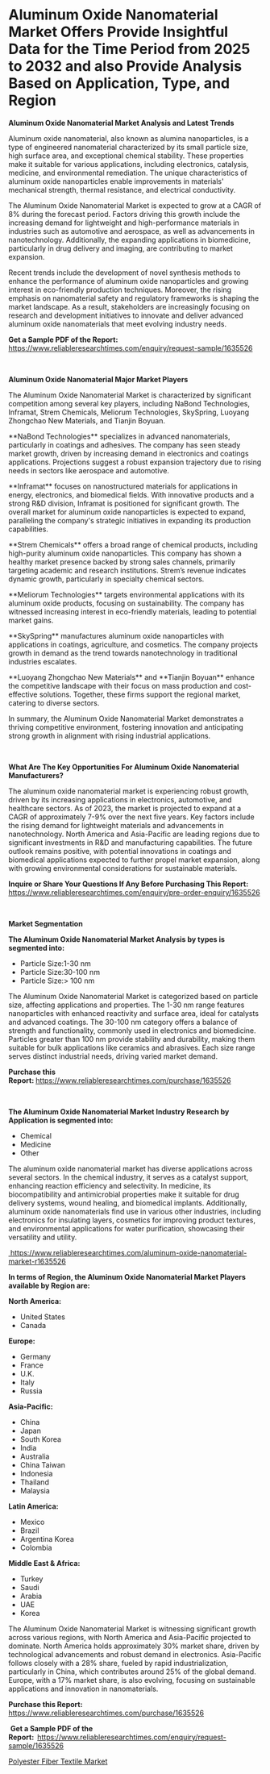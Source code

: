 <p><h1>Aluminum Oxide Nanomaterial Market Offers Provide Insightful Data for the Time Period from 2025 to 2032 and also Provide Analysis Based on Application, Type, and Region</h1></p><p><strong>Aluminum Oxide Nanomaterial Market Analysis and Latest Trends</strong></p>
<p><p>Aluminum oxide nanomaterial, also known as alumina nanoparticles, is a type of engineered nanomaterial characterized by its small particle size, high surface area, and exceptional chemical stability. These properties make it suitable for various applications, including electronics, catalysis, medicine, and environmental remediation. The unique characteristics of aluminum oxide nanoparticles enable improvements in materials' mechanical strength, thermal resistance, and electrical conductivity.</p><p>The Aluminum Oxide Nanomaterial Market is expected to grow at a CAGR of 8% during the forecast period. Factors driving this growth include the increasing demand for lightweight and high-performance materials in industries such as automotive and aerospace, as well as advancements in nanotechnology. Additionally, the expanding applications in biomedicine, particularly in drug delivery and imaging, are contributing to market expansion.</p><p>Recent trends include the development of novel synthesis methods to enhance the performance of aluminum oxide nanoparticles and growing interest in eco-friendly production techniques. Moreover, the rising emphasis on nanomaterial safety and regulatory frameworks is shaping the market landscape. As a result, stakeholders are increasingly focusing on research and development initiatives to innovate and deliver advanced aluminum oxide nanomaterials that meet evolving industry needs.</p></p>
<p><strong>Get a Sample PDF of the Report:&nbsp;</strong> <a href="https://www.reliableresearchtimes.com/enquiry/request-sample/1635526?utm_campaign=3560&utm_medium=2&utm_source=Github&utm_content=ia&utm_term=23032025&utm_id=aluminum-oxide-nanomaterial">https://www.reliableresearchtimes.com/enquiry/request-sample/1635526</a></p>
<p>&nbsp;</p>
<p><strong>Aluminum Oxide Nanomaterial Major Market Players</strong></p>
<p><p>The Aluminum Oxide Nanomaterial Market is characterized by significant competition among several key players, including NaBond Technologies, Inframat, Strem Chemicals, Meliorum Technologies, SkySpring, Luoyang Zhongchao New Materials, and Tianjin Boyuan.</p><p>**NaBond Technologies** specializes in advanced nanomaterials, particularly in coatings and adhesives. The company has seen steady market growth, driven by increasing demand in electronics and coatings applications. Projections suggest a robust expansion trajectory due to rising needs in sectors like aerospace and automotive.</p><p>**Inframat** focuses on nanostructured materials for applications in energy, electronics, and biomedical fields. With innovative products and a strong R&D division, Inframat is positioned for significant growth. The overall market for aluminum oxide nanoparticles is expected to expand, paralleling the company's strategic initiatives in expanding its production capabilities.</p><p>**Strem Chemicals** offers a broad range of chemical products, including high-purity aluminum oxide nanoparticles. This company has shown a healthy market presence backed by strong sales channels, primarily targeting academic and research institutions. Strem’s revenue indicates dynamic growth, particularly in specialty chemical sectors.</p><p>**Meliorum Technologies** targets environmental applications with its aluminum oxide products, focusing on sustainability. The company has witnessed increasing interest in eco-friendly materials, leading to potential market gains. </p><p>**SkySpring** manufactures aluminum oxide nanoparticles with applications in coatings, agriculture, and cosmetics. The company projects growth in demand as the trend towards nanotechnology in traditional industries escalates.</p><p>**Luoyang Zhongchao New Materials** and **Tianjin Boyuan** enhance the competitive landscape with their focus on mass production and cost-effective solutions. Together, these firms support the regional market, catering to diverse sectors.</p><p>In summary, the Aluminum Oxide Nanomaterial Market demonstrates a thriving competitive environment, fostering innovation and anticipating strong growth in alignment with rising industrial applications.</p></p>
<p>&nbsp;</p>
<p><strong>What Are The Key Opportunities For Aluminum Oxide Nanomaterial Manufacturers?</strong></p>
<p><p>The aluminum oxide nanomaterial market is experiencing robust growth, driven by its increasing applications in electronics, automotive, and healthcare sectors. As of 2023, the market is projected to expand at a CAGR of approximately 7-9% over the next five years. Key factors include the rising demand for lightweight materials and advancements in nanotechnology. North America and Asia-Pacific are leading regions due to significant investments in R&D and manufacturing capabilities. The future outlook remains positive, with potential innovations in coatings and biomedical applications expected to further propel market expansion, along with growing environmental considerations for sustainable materials.</p></p>
<p><strong>Inquire or Share Your Questions If Any Before Purchasing This Report:</strong> <a href="https://www.reliableresearchtimes.com/enquiry/pre-order-enquiry/1635526?utm_campaign=3560&utm_medium=2&utm_source=Github&utm_content=ia&utm_term=23032025&utm_id=aluminum-oxide-nanomaterial">https://www.reliableresearchtimes.com/enquiry/pre-order-enquiry/1635526</a></p>
<p>&nbsp;</p>
<p><strong>Market Segmentation</strong></p>
<p><strong>The Aluminum Oxide Nanomaterial Market Analysis by types is segmented into:</strong></p>
<p><ul><li>Particle Size:1-30 nm</li><li>Particle Size:30-100 nm</li><li>Particle Size:> 100 nm</li></ul></p>
<p><p>The Aluminum Oxide Nanomaterial Market is categorized based on particle size, affecting applications and properties. The 1-30 nm range features nanoparticles with enhanced reactivity and surface area, ideal for catalysts and advanced coatings. The 30-100 nm category offers a balance of strength and functionality, commonly used in electronics and biomedicine. Particles greater than 100 nm provide stability and durability, making them suitable for bulk applications like ceramics and abrasives. Each size range serves distinct industrial needs, driving varied market demand.</p></p>
<p><strong>Purchase this Report:&nbsp;</strong><a href="https://www.reliableresearchtimes.com/purchase/1635526?utm_campaign=3560&utm_medium=2&utm_source=Github&utm_content=ia&utm_term=23032025&utm_id=aluminum-oxide-nanomaterial">https://www.reliableresearchtimes.com/purchase/1635526</a></p>
<p>&nbsp;</p>
<p><strong>The Aluminum Oxide Nanomaterial Market Industry Research by Application is segmented into:</strong></p>
<p><ul><li>Chemical</li><li>Medicine</li><li>Other</li></ul></p>
<p><p>The aluminum oxide nanomaterial market has diverse applications across several sectors. In the chemical industry, it serves as a catalyst support, enhancing reaction efficiency and selectivity. In medicine, its biocompatibility and antimicrobial properties make it suitable for drug delivery systems, wound healing, and biomedical implants. Additionally, aluminum oxide nanomaterials find use in various other industries, including electronics for insulating layers, cosmetics for improving product textures, and environmental applications for water purification, showcasing their versatility and utility.</p></p>
<p><a href="https://www.reliableresearchtimes.com/aluminum-oxide-nanomaterial-market-r1635526?utm_campaign=3560&utm_medium=2&utm_source=Github&utm_content=ia&utm_term=23032025&utm_id=aluminum-oxide-nanomaterial">&nbsp;https://www.reliableresearchtimes.com/aluminum-oxide-nanomaterial-market-r1635526</a></p>
<p><strong>In terms of Region, the Aluminum Oxide Nanomaterial Market Players available by Region are:</strong></p>
<p>
    <p> <strong> North America: </strong>
        <ul>
            <li>United States</li>
            <li>Canada</li>
        </ul>
        </p> 
    <p> <strong> Europe: </strong>
        <ul>
            <li>Germany</li>
            <li>France</li>
            <li>U.K.</li>
            <li>Italy</li>
            <li>Russia</li>
        </ul>
        </p> 
    <p> <strong> Asia-Pacific: </strong>
        <ul>
            <li>China</li>
            <li>Japan</li>
            <li>South Korea</li>
            <li>India</li>
            <li>Australia</li>
            <li>China Taiwan</li>
            <li>Indonesia</li>
            <li>Thailand</li>
            <li>Malaysia</li>
        </ul>
        </p> 
    <p> <strong> Latin America: </strong>
        <ul>
            <li>Mexico</li>
            <li>Brazil</li>
            <li>Argentina Korea</li>
            <li>Colombia</li>
        </ul>
        </p> 
    <p> <strong> Middle East & Africa: </strong>
        <ul>
            <li>Turkey</li>
            <li>Saudi</li>
            <li>Arabia</li>
            <li>UAE</li>
            <li>Korea</li>
        </ul>
    </p>
    </p>
<p><p>The Aluminum Oxide Nanomaterial Market is witnessing significant growth across various regions, with North America and Asia-Pacific projected to dominate. North America holds approximately 30% market share, driven by technological advancements and robust demand in electronics. Asia-Pacific follows closely with a 28% share, fueled by rapid industrialization, particularly in China, which contributes around 25% of the global demand. Europe, with a 17% market share, is also evolving, focusing on sustainable applications and innovation in nanomaterials.</p></p>
<p><strong>Purchase this Report: </strong><a href="https://www.reliableresearchtimes.com/purchase/1635526?utm_campaign=3560&utm_medium=2&utm_source=Github&utm_content=ia&utm_term=23032025&utm_id=aluminum-oxide-nanomaterial">https://www.reliableresearchtimes.com/purchase/1635526</a></p>
<p>&nbsp;<strong>Get a Sample PDF of the Report:&nbsp;&nbsp;</strong><a href="https://www.reliableresearchtimes.com/enquiry/request-sample/1635526?utm_campaign=3560&utm_medium=2&utm_source=Github&utm_content=ia&utm_term=23032025&utm_id=aluminum-oxide-nanomaterial">https://www.reliableresearchtimes.com/enquiry/request-sample/1635526</a></p>
<p><strong></strong></p>
<p><p><a href="https://github.com/syiqvanyo/Market-Research-Report-List-1/blob/main/polyester-fiber-textile-market.md?utm_campaign=3560&utm_medium=2&utm_source=Github&utm_content=ia&utm_term=23032025&utm_id=aluminum-oxide-nanomaterial">Polyester Fiber Textile Market</a></p></p>